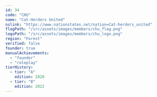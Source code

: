```yaml
---
id: 34
code: "CHU"
name: "Cat-Herders United"
nslink: "https://www.nationstates.net/nation=Cat-herders_united"
flagPath: "/src/assets/images/members/chu_flag.png"
logoPath: "/src/assets/images/members/chu_logo.png"
region: "Forest"
verified: false
founder: true
manualAchievements:
  - "founder"
  - "roleplay"
tierHistory:
  - tier: "A"
    edition: 2020
  - tier: "B"
    edition: 2022
---
```

